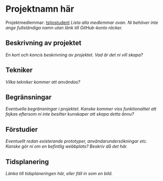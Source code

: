 
# Projektnamn här
Projektmedlemmar: 
[tstjostudent](https://github.com/tstjostudent)
*Lista alla medlemmar ovan. Ni behöver inte ange fullständiga namn utan länk till GitHub-konto räcker.*

## Beskrivning av projektet
*En kort och koncis beskrivning av projektet. Vad är det ni vill skapa?*

## Tekniker
*Vilka tekniker kommer att användas?*

## Begränsningar
*Eventuella begränsningar i projektet. Kanske kommer viss funktionalitet att fejkas eftersom ni inte besitter kunskaper att skapa detta ännu?*

## Förstudier
*Eventuellt redan existerande prototyper, användarundersökningar etc. Kanske gör ni om en befintlig webbplats? Beskriv då det här.*

## Tidsplanering
*Länka till tidsplaneringen här, eller fäll in som en bild.*
